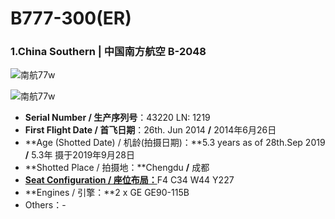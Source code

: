 # B777-300(ER)

### 1.China Southern | 中国南方航空     B-2048

![南航77w](http://py2kq5jlv.bkt.clouddn.com/B77w_CZ_B-2048_1.jpg)

![南航77w](http://py2kq5jlv.bkt.clouddn.com/B77w_CZ_B-2048_4.jpg)

- **Serial Number / 生产序列号**：43220  LN: 1219
- **First Flight Date / 首飞日期**：26th. Jun 2014  **/**  2014年6月26日
- **Age (Shotted Date) / 机龄(拍摄日期)：**5.3 years as of 28th.Sep 2019  **/**  5.3年  摄于2019年9月28日
- **Shotted Place / 拍摄地：**Chengdu  **/**  成都
- [**Seat Configuration / 座位布局：**](http://www.csair.com/cn/tourguide/flight_service/cabin_layout/boyin/18ke9r341lpf7.shtml)F4 C34 W44 Y227
- **Engines / 引擎：**2 x GE GE90-115B
- Others：-